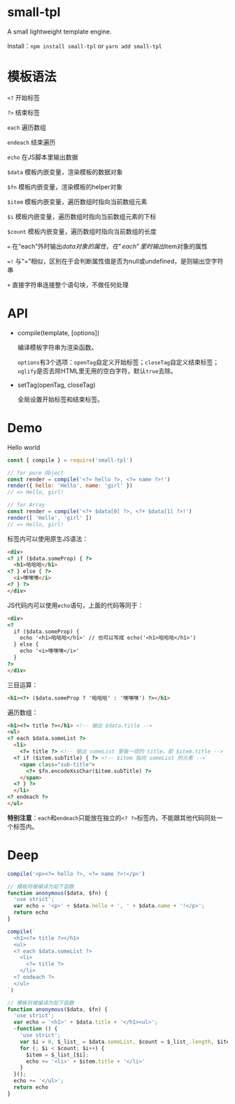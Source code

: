# small-tpl

A small lightweight template engine.

Install：`npm install small-tpl` or `yarn add small-tpl`

# 模板语法

`<?` 开始标签

`?>` 结束标签

`each` 遍历数组

`endeach` 结束遍历

`echo` 在JS脚本里输出数据

`$data` 模板内嵌变量，渲染模板的数据对象

`$fn` 模板内嵌变量，渲染模板的helper对象

`$item` 模板内嵌变量，遍历数组时指向当前数组元素

`$i` 模板内嵌变量，遍历数组时指向当前数组元素的下标

`$count` 模板内嵌变量，遍历数组时指向当前数组的长度

`=` 在“each”外时输出$data对象的属性，在“each”里时输出$item对象的属性

`=!` 与“=”相似，区别在于会判断属性值是否为null或undefined，是则输出空字符串

`+` 直接字符串连接整个语句块，不做任何处理

# API

- compile(template, [options])

  编译模板字符串为渲染函数。

  `options`有3个选项：`openTag`自定义开始标签；`closeTag`自定义结束标签；`uglify`是否去除HTML里无用的空白字符，默认`true`去除。

- setTag(openTag, closeTag)

  全局设置开始标签和结束标签。

# Demo

Hello world
```javascript
const { compile } = require('small-tpl')

// for pure Object
const render = compile('<?= hello ?>, <?= name ?>!')
render({ hello: 'Hello', name: 'girl' })
// => Hello, girl!

// for Array
const render = compile('<?+ $data[0] ?>, <?+ $data[1] ?>!')
render([ 'Hello', 'girl' ])
// => Hello, girl!
```

标签内可以使用原生JS语法：
```html
<div>
<? if ($data.someProp) { ?>
  <h1>哈哈哈</h1>
<? } else { ?>
  <i>嘿嘿嘿</i>
<? } ?>
</div>
```

JS代码内可以使用`echo`语句，上面的代码等同于：
```html
<div>
<?
  if ($data.someProp) {
    echo '<h1>哈哈哈</h1>' // 也可以写成 echo('<h1>哈哈哈</h1>')
  } else {
    echo '<i>嘿嘿嘿</i>'
  }
?>
</div>
```

三目运算：
```html
<h1><?+ ($data.someProp ? '哈哈哈' : '嘿嘿嘿') ?></h1>
```

遍历数组：
```html
<h1><?= title ?></h1> <!-- 输出 $data.title -->
<ul>
<? each $data.someList ?>
  <li>
    <?= title ?> <!-- 输出 someList 里每一项的 title，即 $item.title -->
  <? if ($item.subTitle) { ?> <!-- $item 指向 someList 的元素 -->
    <span class="sub-title">
      <?+ $fn.encodeXssChar($item.subTitle) ?>
    </span>
  <? } ?>
  </li>
<? endeach ?>
</ul>
```
**特别注意**：`each`和`endeach`只能放在独立的`<? ?>`标签内，不能跟其他代码同处一个标签内。

# Deep

```javascript
compile('<p><?= hello ?>, <?= name ?>!</p>')

// 模板将被编译为如下函数
function anonymous($data, $fn) {
  'use strict';
  var echo = '<p>' + $data.hello + ', ' + $data.name + '!</p>';
  return echo
}

compile(`
  <h1><?= title ?></h1>
  <ul>
  <? each $data.someList ?>
    <li>
      <?= title ?>
    </li>
  <? endeach ?>
  </ul>
`)

// 模板将被编译为如下函数
function anonymous($data, $fn) {
  'use strict';
  var echo = '<h1>' + $data.title + '</h1><ul>';
  ~function () {
    'use strict';
    var $i = 0, $_list_ = $data.someList, $count = $_list_.length, $item;
    for (; $i < $count; $i++) {
      $item = $_list_[$i];
      echo += '<li>' + $item.title + '</li>'
    }
  }();
  echo += '</ul>';
  return echo
}
```
